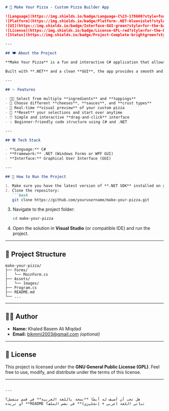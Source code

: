 



````markdown
# 🍕 Make Your Pizza - Custom Pizza Builder App

![Language](https://img.shields.io/badge/Language-C%23-178600?style=for-the-badge&logo=c-sharp&logoColor=white)
![Platform](https://img.shields.io/badge/Platform-.NET-blueviolet?style=for-the-badge&logo=dotnet)
![UI](https://img.shields.io/badge/Interface-GUI-green?style=for-the-badge)
![License](https://img.shields.io/badge/License-GPL-red?style=for-the-badge)
![Status](https://img.shields.io/badge/Project-Complete-brightgreen?style=for-the-badge) 

---

## 🍽️ About the Project

**Make Your Pizza** is a fun and interactive C# application that allows users to build their own custom pizza using a graphical user interface. You can choose from a variety of toppings, sauces, and crust types to create the pizza of your dreams! 🍅🧀🥓🍄

Built with **.NET** and a clean **GUI**, the app provides a smooth and user-friendly experience for pizza lovers and coding enthusiasts alike.

---

## ✨ Features

- 🧑‍🍳 Select from multiple **ingredients** and **toppings**
- 🧀 Choose different **cheeses**, **sauces**, and **crust types**
- 👀 Real-time **visual preview** of your custom pizza
- 🔁 **Reset** your selections and start over anytime
- 🖱️ Simple and interactive **drag-and-click** interface
- 💡 Beginner-friendly code structure using C# and .NET

---

## 🛠️ Tech Stack

- **Language:** C#
- **Framework:** .NET (Windows Forms or WPF GUI)
- **Interface:** Graphical User Interface (GUI)

---

## 🚀 How to Run the Project

1. Make sure you have the latest version of **.NET SDK** installed on your system.
2. Clone the repository:
   ```bash
   git clone https://github.com/yourusername/make-your-pizza.git
````

3. Navigate to the project folder:

   ```bash
   cd make-your-pizza
   ```
4. Open the solution in **Visual Studio** (or compatible IDE) and run the project.

---

## 📂 Project Structure

```
make-your-pizza/
├── Forms/
│   └── MainForm.cs
├── Assets/
│   └── Images/
├── Program.cs
├── README.md
└── ...
```

---

## 👨‍💻 Author

* **Name:** Khaled Basem Ali Miqdad
* **Email:** [bikmmi2003@gmail.com](mailto:bikmmi2003@gmail.com) *(optional)*

---

## 📄 License

This project is licensed under the **GNU General Public License (GPL)**.
Feel free to use, modify, and distribute under the terms of this license.

---



```

---

هل تحب أن أضيف له أيضًا **نسخة باللغة العربية** في قسم منفصل؟  
أو تريده **README ثنائي اللغة (عربي + إنجليزي)** في نفس الملف؟
```

